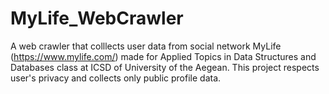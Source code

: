 # MyLife_WebCrawler
A web crawler that colllects user data from social network MyLife (https://www.mylife.com/) made for Applied Topics in Data Structures and Databases class at ICSD of University of the Aegean. This project respects user's privacy and collects only public profile data.
